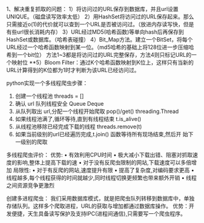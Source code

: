 1、解决重复抓取的问题：
1）将访问过的URL保存到数据库，并且url设置UNIQUE。（磁盘读写效率太低）
2）用HashSet将访问过的URL保存起来。那么只需接近o(1)的代价就可以查到一个URL是否被访问过。（放进内存读写快，但是有些url很长消耗内存）
3）URL经过MD5(哈希函数)等单向hash后再保存到HashSet或数据库。（哈希表碰撞）
4）Bit_Map方法。建立一个BitSet，将每个URL经过一个哈希函数映射到某一位。（md5哈希的基础上将128位进一步压缩哈希到一个bit位）
方法1~3都是将访问过的URL完整保存，方法4则只标记URL的一个映射位
**5）Bloom Filter：通过K个哈希函数映射到K位上，这样只有当新的URL计算得到的K位都为1时才判断为该URL已经访问过。


python实现一个多线程爬虫步骤：
1. 创建一个线程池 threads = []
2. 确认 url 队列线程安全 Queue Deque
3. 从队列取出 url,分配一个线程开始爬取 pop()/get() threading.Thread
4. 如果线程池满了,循环等待,直到有线程结束 t.is_alive()
5. 从线程池移除已经完成下载的线程 threads.remove(t)
6. 如果当前级别的url已经遍历完成,t.join() 函数等待所有现场结束,然后开
始下一级别的爬取

多线程爬虫评价：
优势:
• 有效利用CPU时间
• 极大减小下载出错、阻塞对抓取速度的影响,整体上提高下载的速
• 对于没有反爬虫限制的网站,下载速度可以多倍增加
局限性:
• 对于有反爬的网站,速度提升有限
• 提高了复杂度,对编码要求更高
• 线程越多,每个线程获得的时间就越少,同时线程切换更频繁也带来额外开销
• 线程之间资源竞争更激烈 

创建多进程爬虫：
我们采用数据库模式，就是把爬虫队列转移到数据库中，单独存储队列。这样多个爬取进程，URL的获取与增加都通过数据库操作。
优势：开发便捷，天生具备读写保护及支持IPC(进程间通信),只需要写一个爬虫程序。



